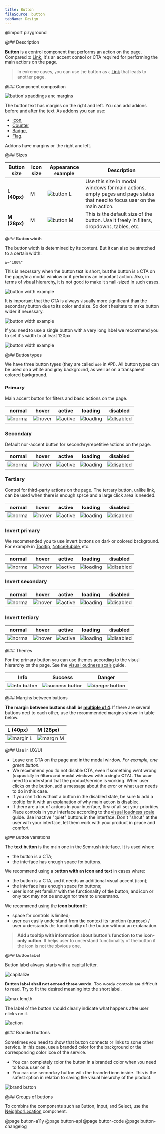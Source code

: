 ```yaml
---
title: Button
fileSource: button
tabName: Design
---
```


@import playground

@## Description

**Button** is a control component that performs an action on the page. Compared to [Link](/components/link/), it's an accent control or CTA required for performing the main actions on the page.

> In extreme cases, you can use the button as a [Link](/components/link/) that leads to another page.

@## Component composition

![button's paddings and margins](static/margins.png)

The button text has margins on the right and left. You can add addons before and after the text. As addons you can use:

- [Icon](/style/icon/),
- [Counter](/components/counter/),
- [Badge](/components/badge/),
- [Flag](/components/flags/).

Addons have margins on the right and left.

@## Sizes

| Button size  | Icon size | Appearance example             | Description                                                                                                              |
| ------------ | --------- | ------------------------------ | ------------------------------------------------------------------------------------------------------------------------ |
| **L (40px)** | M         | ![button L](static/size-l.png) | Use this size in modal windows for main actions, empty pages and page states that need to focus user on the main action. |
| **M (28px)** | M         | ![button M](static/size-m.png) | This is the default size of the button. Use it freely in filters, dropdowns, tables, etc.                                |

@## Button width

The button width is determined by its content. But it can also be stretched to a certain width:

```
w="100%"
```

This is necessary when the button text is short, but the button is a CTA on the page/in a modal window or it performs an important action. Also, in terms of visual hierarchy, it is not good to make it small-sized in such cases.

![button width example](static/button-width.png)

It is important that the CTA is always visually more significant than the secondary button due to its color and size. So don't hesitate to make button wider if necessary.

![button width example](static/button-width2.png)

If you need to use a single button with a very long label we recommend you to set it's width to at least 120px.

![button width example](static/button-width3.png)

@## Button types

We have three button types (they are called `use` in API). All button types can be used on a white and gray background, as well as on a transparent colored background.

### Primary

Main accent button for filters and basic actions on the page.

|               normal                |               hover               |               active                |                loading                | disabled                                |
| :---------------------------------: | :-------------------------------: | :---------------------------------: | :-----------------------------------: | --------------------------------------- |
| ![normal](static/button-normal.png) | ![hover](static/button-hover.png) | ![active](static/button-active.png) | ![loading](static/button-loading.png) | ![disabled](static/button-disabled.png) |

### Secondary

Default non-accent button for secondary/repetitive actions on the page.

|             normal              |                hover                 |                 active                 |                 loading                  | disabled                                   |
| :-----------------------------: | :----------------------------------: | :------------------------------------: | :--------------------------------------: | ------------------------------------------ |
| ![normal](static/secondary.png) | ![hover](static/secondary-hover.png) | ![active](static/secondary-active.png) | ![loading](static/secondary-loading.png) | ![disabled](static/secondary-disabled.png) |

### Tertiary

Control for third-party actions on the page. The tertiary button, unlike link, can be used when there is enough space and a large click area is needed.

|             normal             |                hover                |                active                 |                 loading                 | disabled                                  |
| :----------------------------: | :---------------------------------: | :-----------------------------------: | :-------------------------------------: | ----------------------------------------- |
| ![normal](static/tertiary.png) | ![hover](static/tertiary-hover.png) | ![active](static/tertiary-active.png) | ![loading](static/tertiary-loading.png) | ![disabled](static/tertiary-disabled.png) |

### Invert primary

We recommended you to use invert buttons on dark or colored background. For example in [Tooltip](/components/tooltip/), [NoticeBubble](/components/notice-bubble/), etc.

|               normal                |               hover               |               active                |                loading                | disabled                                |
| :---------------------------------: | :-------------------------------: | :---------------------------------: | :-----------------------------------: | --------------------------------------- |
| ![normal](static/invert-normal.png) | ![hover](static/invert-hover.png) | ![active](static/invert-active.png) | ![loading](static/invert-loading.png) | ![disabled](static/invert-disabled.png) |

### Invert secondary

|                   normal                   |                  hover                   |                   active                   |                   loading                    | disabled                                       |
| :----------------------------------------: | :--------------------------------------: | :----------------------------------------: | :------------------------------------------: | ---------------------------------------------- |
| ![normal](static/invert-second-normal.png) | ![hover](static/invert-second-hover.png) | ![active](static/invert-second-active.png) | ![loading](static/invert-second-loading.png) | ![disabled](static/invert-second-disabled.png) |

### Invert tertiary

|                    normal                    |                   hover                    |                    active                    |                    loading                     | disabled                                         |
| :------------------------------------------: | :----------------------------------------: | :------------------------------------------: | :--------------------------------------------: | ------------------------------------------------ |
| ![normal](static/invert-tertiary-normal.png) | ![hover](static/invert-tertiary-hover.png) | ![active](static/invert-tertiary-active.png) | ![loading](static/invert-tertiary-loading.png) | ![disabled](static/invert-tertiary-disabled.png) |

@## Themes

For the primary button you can use themes according to the visual hierarchy on the page. See the [visual loudness scale](/patterns/visual-loudness-scale) guide.

| Info                                 | Success                                    | Danger                                   |
| ------------------------------------ | ------------------------------------------ | ---------------------------------------- |
| ![info button](static/info-butt.png) | ![success button](static/success-butt.png) | ![danger button](static/danger-butt.png) |

@## Margins between buttons

**The margin between buttons shall be [multiple of 4](/style/variables/#main_denominator)**. If there are several buttons next to each other, use the recommended margins shown in table below.

| L (40px)                         | M (28px)                         |
| :------------------------------- | :------------------------------- |
| ![margin L](static/margin-1.png) | ![margin M](static/margin-2.png) |

@## Use in UX/UI

- Leave one CTA on the page and in the modal window. _For example, one green button._
- We recommend you do not disable CTA, even if something went wrong (especially in filters and modal windows with a single CTA). The user need to understand that the product/service is working. When user clicks on the button, add a message about the error or what user needs to do in this case.
- If you can't do without a button in the disabled state, be sure to add a tooltip for it with an explanation of why main action is disabled.
- If there are a lot of actions in your interface, first of all set your priorities. Place controls in your interface according to the [visual loudness scale](/patterns/visual-loudness-scale/) guide. Use inactive "quiet" buttons in the interface. Don't "shout" at the user with your interface, let them work with your product in peace and comfort.

@## Button variations

The **text button** is the main one in the Semrush interface. It is used when:

- the button is a CTA;
- the interface has enough space for buttons.

We recommend using a **button with an icon and text** in cases where:

- the button is a CTA, and it needs an additional visual accent (icon);
- the interface has enough space for buttons;
- user is not yet familiar with the functionality of the button, and icon or only text may not be enough for them to understand.

We recommend using the **icon button** if:

- space for controls is limited;
- user can easily understand from the context its function (purpose) / user understands the functionality of the button without an explanation.

> **Add a tooltip with information about button's function to the icon-only button**. It helps user to understand functionality of the button if the icon is not the obvious one.

@## Button label

Button label always starts with a capital letter.

![capitalize](static/capitalize.png)

**Button label shall not exceed three words.** Too wordy controls are difficult to read. Try to fit the desired meaning into the short label.

![max length](static/max-length.png)

The label of the button should clearly indicate what happens after user clicks on it.

![action](static/define-action.png)

@## Branded buttons

Sometimes you need to show that button connects or links to some other service. In this case, use a branded color for the background or the corresponding color icon of the service.

- You can completely color the button in a branded color when you need to focus user on it.
- You can use secondary button with the branded icon inside. This is the safest option in relation to saving the visual hierarchy of the product.

![brand button](static/button-brand.png)

@## Groups of buttons

To combine the components such as Button, Input, and Select, use the [NeighborLocation](/utils/neighbor-location/) component.

@page button-a11y
@page button-api
@page button-code
@page button-changelog
